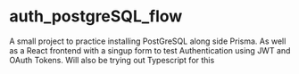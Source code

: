# auth_postgreSQL_flow
A small project to practice installing PostGreSQL along side Prisma. As well as a React frontend with a singup form to test Authentication using JWT and OAuth Tokens. Will also be trying out Typescript for this 
